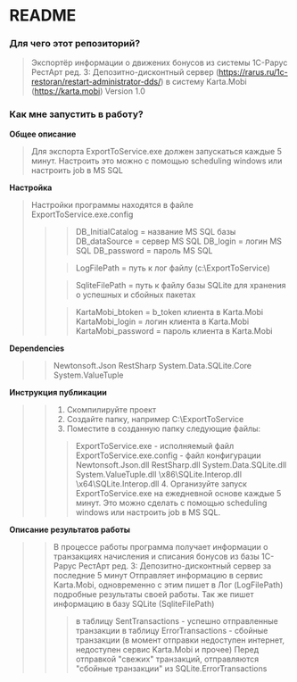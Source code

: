 # README #

### Для чего этот репозиторий? ###

>Экспортёр информации о движених бонусов из системы 1С-Рарус РестАрт ред. 3: Депозитно-дисконтный сервер (https://rarus.ru/1c-restoran/restart-administrator-dds/) в систему Karta.Mobi (https://karta.mobi)
>Version 1.0

### Как мне запустить в работу? ###

**Общее описание**
>	Для экспорта ExportToService.exe должен запускаться каждые 5 минут. 
>	Настроить это можно с помощью scheduling windows или настроить job в MS SQL  

**Настройка**
>Настройки программы находятся в файле ExportToService.exe.config	
>><!--Настройки для получения данных-->
>>>DB_InitialCatalog = название MS SQL базы
>>>DB_dataSource = сервер MS SQL
>>>DB_login = логин MS SQL
>>>DB_password = пароль MS SQL
>><!--Настройки для хранения лога-->
>>>LogFilePath = путь к лог файлу (с:\ExportToService)
>><!--Настройки для записи данных-->
>>>SqliteFilePath = путь к файлу базы SQLite для хранения о успешных и сбойных пакетах
>><!--Настройки для отправки данных-->
>>>KartaMobi_btoken = b_token клиента в Karta.Mobi
>>>KartaMobi_login = логин клиента в Karta.Mobi
>>>KartaMobi_password = пароль клиента в Karta.Mobi

**Dependencies**
>>Newtonsoft.Json
>>RestSharp
>>System.Data.SQLite.Core
>>System.ValueTuple

**Инструкция публикации**
>>1. Скомпилируйте проект
>>2. Создайте папку, например C:\ExportToService
>>3. Поместите в созданную папку следующие файлы:
>>>ExportToService.exe - исполняемый файл
>>>ExportToService.exe.config - файл конфигурации
>>>Newtonsoft.Json.dll
>>>RestSharp.dll
>>>System.Data.SQLite.dll
>>>System.ValueTuple.dll
>>>\x86\SQLite.Interop.dll
>>>\x64\SQLite.Interop.dll
>>>4. Организуйте запуск ExportToService.exe на ежедневной основе каждые 5 минут. Это можно сделать с помощью scheduling windows или настроить job в MS SQL.  
		
**Описание результатов работы**
>>В процессе работы программа получает информации о транзакциях начисления и списания бонусов из базы 1С-Рарус РестАрт ред. 3: Депозитно-дисконтный сервер за последние 5 минут
>>Отправляет информацию в сервис Karta.Mobi, одновременно с этим пишет в Лог (LogFilePath) подробные результаты своей работы.
>>Так же пишет информацию в базу SQLite (SqliteFilePath) 
>>>в таблицу SentTransactions - успешно отправленные транзакции
>>>в таблицу ErrorTransactions - сбойные транзакции (в момент отправки недоступен интернет, недоступен сервис Karta.Mobi и прочее)
>>Перед отправкой "свежих" транзакций, отправляются "сбойные транзакции" из SQLite.ErrorTransactions
